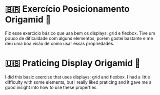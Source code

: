 
# 🇧🇷 Exercício Posicionamento Origamid 🎨

Fiz esse exercício básico que usa bem os displays: grid e flexbox. Tive um pouco de dificuldade com alguns elementos, porém gostei bastante e me deu uma boa visão de como usar essas propriedades.

# 🇺🇸 Praticing Display Origamid 🎨

I did this basic exercise that uses displays: grid and flexbox. I had a little difficulty with some elements, but I really liked praticing and it gave me a good insight into how to use these properties.

